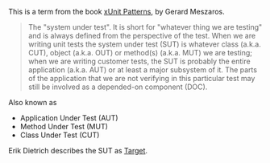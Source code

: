 This is a term from the book [xUnit Patterns](http://xunitpatterns.com/), by Gerard Meszaros.

> The "system under test". It is short for "whatever thing we are testing" and is always defined from the perspective of the test. When we are writing unit tests the system under test (SUT) is whatever class (a.k.a. CUT), object (a.k.a. OUT) or method(s) (a.k.a. MUT) we are testing; when we are writing customer tests, the SUT is probably the entire application (a.k.a. AUT) or at least a major subsystem of it. The parts of the application that we are not verifying in this particular test may still be involved as a depended-on component (DOC).

Also known as 

- Application Under Test (AUT)
- Method Under Test (MUT)
- Class Under Test (CUT)

Erik Dietrich describes the SUT as [Target](http://www.daedtech.com/test-readability-best-of-all-worlds/).
